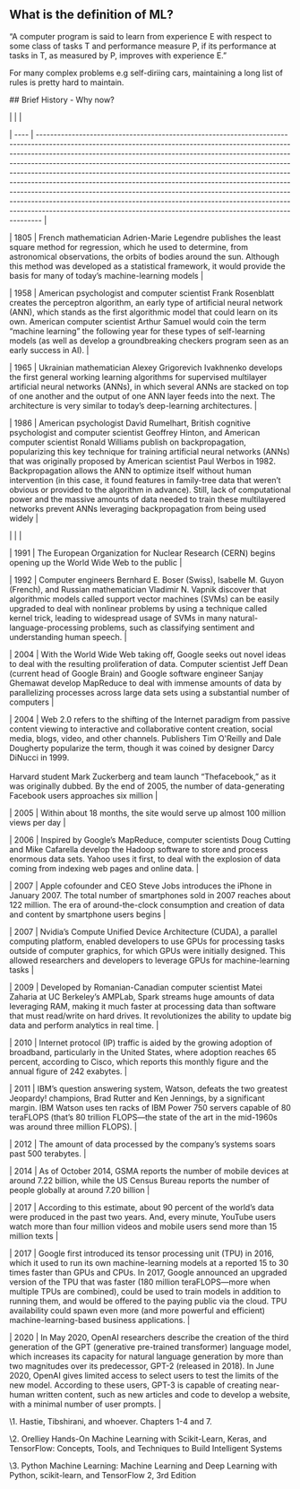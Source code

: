 ## What is the definition of ML? 



“A computer program is said to learn from experience E with respect to some class of tasks T and performance measure P, if its performance at tasks in T, as measured by P, improves with experience E.”



For many complex problems e.g self-diriing cars, maintaining a long list of rules is pretty hard to maintain. 





\## Brief History - Why now? 





|      |                                                                                                                                                                                                                                                                                                                                                                                                                                                                                                                                                                                                                                                                                                                                 |

| ---- | ------------------------------------------------------------------------------------------------------------------------------------------------------------------------------------------------------------------------------------------------------------------------------------------------------------------------------------------------------------------------------------------------------------------------------------------------------------------------------------------------------------------------------------------------------------------------------------------------------------------------------------------------------------------------------------------------------------------------------- |

| 1805 | French mathematician Adrien-Marie Legendre publishes the least square method for regression, which he used to determine, from astronomical observations, the orbits of bodies around the sun. Although this method was developed as a statistical framework, it would provide the basis for many of today’s machine-learning models                                                                                                                                                                                                                                                                                                                                                                                             |

| 1958 | American psychologist and computer scientist Frank Rosenblatt creates the perceptron algorithm, an early type of artificial neural network (ANN), which stands as the first algorithmic model that could learn on its own. American computer scientist Arthur Samuel would coin the term “machine learning” the following year for these types of self-learning models (as well as develop a groundbreaking checkers program seen as an early success in AI).                                                                                                                                                                                                                                                                   |

| 1965 | Ukrainian mathematician Alexey Grigorevich Ivakhnenko develops the first general working learning algorithms for supervised multilayer artificial neural networks (ANNs), in which several ANNs are stacked on top of one another and the output of one ANN layer feeds into the next. The architecture is very similar to today’s deep-learning architectures.                                                                                                                                                                                                                                                                                                                                                                 |

| 1986 | American psychologist David Rumelhart, British cognitive psychologist and computer scientist Geoffrey Hinton, and American computer scientist Ronald Williams publish on backpropagation, popularizing this key technique for training artificial neural networks (ANNs) that was originally proposed by American scientist Paul Werbos in 1982. Backpropagation allows the ANN to optimize itself without human intervention (in this case, it found features in family-tree data that weren’t obvious or provided to the algorithm in advance). Still, lack of computational power and the massive amounts of data needed to train these multilayered networks prevent ANNs leveraging backpropagation from being used widely |

|      |                                                                                                                                                                                                                                                                                                                                                                                                                                                                                                                                                                                                                                                                                                                                 |

| 1991 | The European Organization for Nuclear Research (CERN) begins opening up the World Wide Web to the public                                                                                                                                                                                                                                                                                                                                                                                                                                                                                                                                                                                                                        |

| 1992 | Computer engineers Bernhard E. Boser (Swiss), Isabelle M. Guyon (French), and Russian mathematician Vladimir N. Vapnik discover that algorithmic models called support vector machines (SVMs) can be easily upgraded to deal with nonlinear problems by using a technique called kernel trick, leading to widespread usage of SVMs in many natural-language-processing problems, such as classifying sentiment and understanding human speech.                                                                                                                                                                                                                                                                                  |

| 2004 | With the World Wide Web taking off, Google seeks out novel ideas to deal with the resulting proliferation of data. Computer scientist Jeff Dean (current head of Google Brain) and Google software engineer Sanjay Ghemawat develop MapReduce to deal with immense amounts of data by parallelizing processes across large data sets using a substantial number of computers                                                                                                                                                                                                                                                                                                                                                    |

| 2004 | Web 2.0 refers to the shifting of the Internet paradigm from passive content viewing to interactive and collaborative content creation, social media, blogs, video, and other channels. Publishers Tim O'Reilly and Dale Dougherty popularize the term, though it was coined by designer Darcy DiNucci in 1999.<br><br>Harvard student Mark Zuckerberg and team launch “Thefacebook,” as it was originally dubbed. By the end of 2005, the number of data-generating Facebook users approaches six million                                                                                                                                                                                                                      |

| 2005 | Within about 18 months, the site would serve up almost 100 million views per day                                                                                                                                                                                                                                                                                                                                                                                                                                                                                                                                                                                                                                                |

| 2006 | Inspired by Google’s MapReduce, computer scientists Doug Cutting and Mike Cafarella develop the Hadoop software to store and process enormous data sets. Yahoo uses it first, to deal with the explosion of data coming from indexing web pages and online data.                                                                                                                                                                                                                                                                                                                                                                                                                                                                |

| 2007 | Apple cofounder and CEO Steve Jobs introduces the iPhone in January 2007. The total number of smartphones sold in 2007 reaches about 122 million. The era of around-the-clock consumption and creation of data and content by smartphone users begins                                                                                                                                                                                                                                                                                                                                                                                                                                                                           |

| 2007 | Nvidia’s Compute Unified Device Architecture (CUDA), a parallel computing platform, enabled developers to use GPUs for processing tasks outside of computer graphics, for which GPUs were initially designed. This allowed researchers and developers to leverage GPUs for machine-learning tasks                                                                                                                                                                                                                                                                                                                                                                                                                               |

| 2009 | Developed by Romanian-Canadian computer scientist Matei Zaharia at UC Berkeley’s AMPLab, Spark streams huge amounts of data leveraging RAM, making it much faster at processing data than software that must read/write on hard drives. It revolutionizes the ability to update big data and perform analytics in real time.                                                                                                                                                                                                                                                                                                                                                                                                    |

| 2010 | Internet protocol (IP) traffic is aided by the growing adoption of broadband, particularly in the United States, where adoption reaches 65 percent, according to Cisco, which reports this monthly figure and the annual figure of 242 exabytes.                                                                                                                                                                                                                                                                                                                                                                                                                                                                                |

| 2011 | IBM’s question answering system, Watson, defeats the two greatest Jeopardy! champions, Brad Rutter and Ken Jennings, by a significant margin. IBM Watson uses ten racks of IBM Power 750 servers capable of 80 teraFLOPS (that’s 80 trillion FLOPS—the state of the art in the mid-1960s was around three million FLOPS).                                                                                                                                                                                                                                                                                                                                                                                                       |

| 2012 | The amount of data processed by the company’s systems soars past 500 terabytes.                                                                                                                                                                                                                                                                                                                                                                                                                                                                                                                                                                                                                                                 |

| 2014 | As of October 2014, GSMA reports the number of mobile devices at around 7.22 billion, while the US Census Bureau reports the number of people globally at around 7.20 billion                                                                                                                                                                                                                                                                                                                                                                                                                                                                                                                                                   |

| 2017 | According to this estimate, about 90 percent of the world’s data were produced in the past two years. And, every minute, YouTube users watch more than four million videos and mobile users send more than 15 million texts                                                                                                                                                                                                                                                                                                                                                                                                                                                                                                     |

| 2017 | Google first introduced its tensor processing unit (TPU) in 2016, which it used to run its own machine-learning models at a reported 15 to 30 times faster than GPUs and CPUs. In 2017, Google announced an upgraded version of the TPU that was faster (180 million teraFLOPS—more when multiple TPUs are combined), could be used to train models in addition to running them, and would be offered to the paying public via the cloud. TPU availability could spawn even more (and more powerful and efficient) machine-learning-based business applications.                                                                                                                                                                |

| 2020 | In May 2020, OpenAI researchers describe the creation of the third generation of the GPT (generative pre-trained transformer) language model, which increases its capacity for natural language generation by more than two magnitudes over its predecessor, GPT-2 (released in 2018). In June 2020, OpenAI gives limited access to select users to test the limits of the new model. According to these users, GPT-3 is capable of creating near-human written content, such as new articles and code to develop a website, with a minimal number of user prompts.                                                                                                                                                             |







\1. Hastie, Tibshirani, and whoever. Chapters 1-4 and 7.

\2. Orelliey Hands-On Machine Learning with Scikit-Learn, Keras, and TensorFlow: Concepts, Tools, and Techniques to Build Intelligent Systems

\3. Python Machine Learning: Machine Learning and Deep Learning with Python, scikit-learn, and TensorFlow 2, 3rd Edition